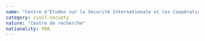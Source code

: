 ```yaml
---
name: "Centre d'Etudes sur la Sécurité Internationale et les Coopérations Européennes (CESICE)"
category: civil-society
nature: "Centre de recherche"
nationality: FRA
---
```


